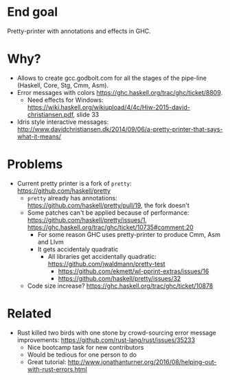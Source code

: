 # End goal

Pretty-printer with annotations and effects in GHC.

# Why?

* Allows to create gcc.godbolt.com for all the stages of the pipe-line (Haskell, Core, Stg, Cmm, Asm).
* Error messages with colors https://ghc.haskell.org/trac/ghc/ticket/8809.
  * Need effects for Windows: https://wiki.haskell.org/wikiupload/4/4c/Hiw-2015-david-christiansen.pdf, slide 33
* Idris style interactive messages: http://www.davidchristiansen.dk/2014/09/06/a-pretty-printer-that-says-what-it-means/

# Problems

* Current pretty printer is a fork of `pretty`: https://github.com/haskell/pretty
  * `pretty` already has annotations: https://github.com/haskell/pretty/pull/19, the fork doesn't
  * Some patches can't be applied because of performance: https://github.com/haskell/pretty/issues/1, https://ghc.haskell.org/trac/ghc/ticket/10735#comment:20
    * For some reason GHC uses pretty-printer to produce Cmm, Asm and Llvm
    * It gets accidentaly quadratic
      * All libraries get accidentally quadratic: https://github.com/jwaldmann/pretty-test
        * https://github.com/ekmett/wl-pprint-extras/issues/16
        * https://github.com/haskell/pretty/issues/32
  * Code size increase? https://ghc.haskell.org/trac/ghc/ticket/10878


# Related

* Rust killed two birds with one stone by crowd-sourcing error message improvements: https://github.com/rust-lang/rust/issues/35233
  * Nice bootcamp task for new contributors
  * Would be tedious for one person to do
  * Great tutorial: http://www.jonathanturner.org/2016/08/helping-out-with-rust-errors.html
